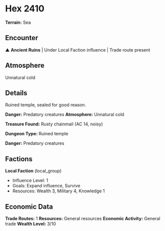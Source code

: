 # Hex 2410

**Terrain:** Sea

## Encounter
▲ **Ancient Ruins** | Under Local Faction influence | Trade route present

## Atmosphere
Unnatural cold

## Details
Ruined temple, sealed for good reason.

**Danger:** Predatory creatures
**Atmosphere:** Unnatural cold

**Treasure Found:** Rusty chainmail (AC 14, noisy)


**Dungeon Type:** Ruined temple

**Danger:** Predatory creatures

## Factions
**Local Faction** (local_group)
- Influence Level: 1
- Goals: Expand influence, Survive
- Resources: Wealth 3, Military 4, Knowledge 1

## Economic Data
**Trade Routes:** 1
**Resources:** General resources
**Economic Activity:** General trade
**Wealth Level:** 3/10

